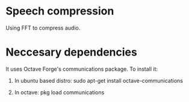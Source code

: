 # Speech compression
Using FFT to compress audio.

# Neccesary dependencies
It uses Octave Forge's communications package. To install it:

1. In ubuntu based distro:
sudo apt-get install octave-communications

2. In octave:
pkg load communications
